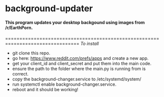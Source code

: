 # background-updater

#### This program updates your desktop backgound using images from /r/EarthPorn.

================================================================================
 *To install* 
 * git clone this repo.
 * go here: https://www.reddit.com/prefs/apps and create a new app.
 * get your client_id and client_secret and put them into the main code.
 * ensure the path to the folder where the main.py is running from is correct.
 * copy the background-changer.service to /etc/systemd/system/
 * run systemctl enable background-changer.service.
 * reboot and it should be working!